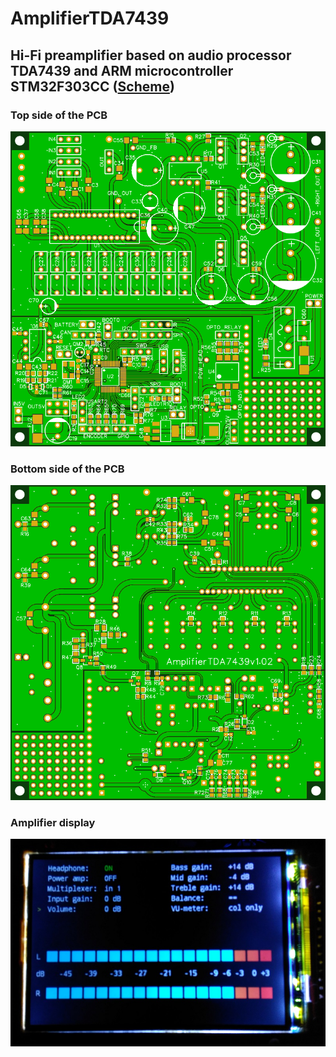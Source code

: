 # AmplifierTDA7439

## Hi-Fi preamplifier based on audio processor TDA7439 and ARM microcontroller STM32F303CC ([Scheme](https://easyeda.com/Electrician/amplifiertda7439))

### Top side of the PCB
![Top PCB](TopPCB.PNG)

### Bottom side of the PCB
![Bottom PCB](BottomPCB.PNG)

### Amplifier display
![Amplifier display](AmplifierDisplay.jpg)
